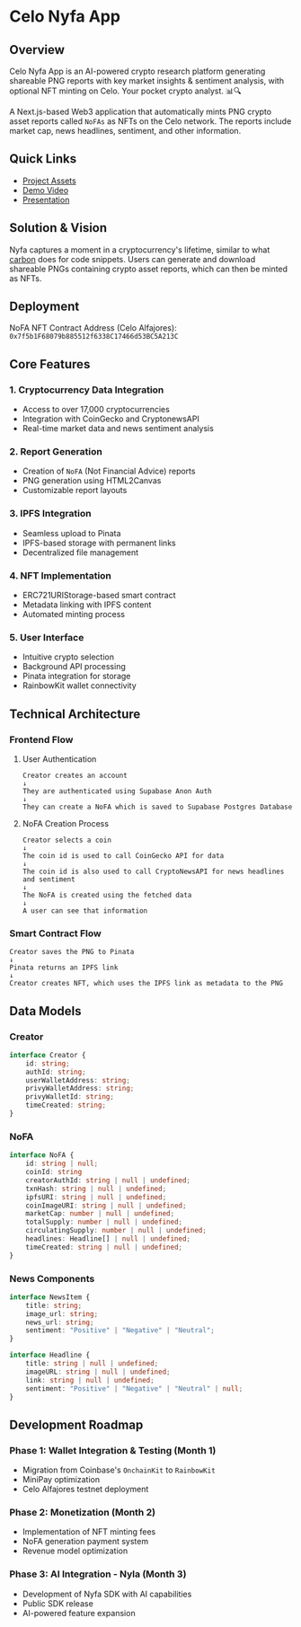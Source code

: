 # Celo Nyfa App

## Overview
Celo Nyfa App is an AI-powered crypto research platform generating shareable PNG reports with key market insights & sentiment analysis, with optional NFT minting on Celo. Your pocket crypto analyst. 📊🔍

A Next.js-based Web3 application that automatically mints PNG crypto asset reports called `NoFAs` as NFTs on the Celo network. The reports include market cap, news headlines, sentiment, and other information.

## Quick Links
- [Project Assets](https://github.com/nyfaapp/celo-nyfa-app/tree/main/src/assets)
- [Demo Video](...)
- [Presentation](https://www.canva.com/design/DAGf_Y5ZUx4/wcFPojTj7t0H-zj0Ch_1pg/view?utm_content=DAGf_Y5ZUx4&utm_campaign=designshare&utm_medium=link2&utm_source=uniquelinks&utlId=h16e8852664)

## Solution & Vision
Nyfa captures a moment in a cryptocurrency's lifetime, similar to what [carbon](https://carbon.now.sh/) does for code snippets. Users can generate and download shareable PNGs containing crypto asset reports, which can then be minted as NFTs.

## Deployment
NoFA NFT Contract Address (Celo Alfajores): `0x7f5b1F68079b885512f6338C17466d53BC5A213C`

## Core Features

### 1. Cryptocurrency Data Integration
- Access to over 17,000 cryptocurrencies
- Integration with CoinGecko and CryptonewsAPI
- Real-time market data and news sentiment analysis

### 2. Report Generation
- Creation of `NoFA` (Not Financial Advice) reports
- PNG generation using HTML2Canvas
- Customizable report layouts

### 3. IPFS Integration
- Seamless upload to Pinata
- IPFS-based storage with permanent links
- Decentralized file management

### 4. NFT Implementation
- ERC721URIStorage-based smart contract
- Metadata linking with IPFS content
- Automated minting process

### 5. User Interface
- Intuitive crypto selection
- Background API processing
- Pinata integration for storage
- RainbowKit wallet connectivity

## Technical Architecture

### Frontend Flow
1. User Authentication
   ```
   Creator creates an account
   ↓
   They are authenticated using Supabase Anon Auth
   ↓
   They can create a NoFA which is saved to Supabase Postgres Database
   ```

2. NoFA Creation Process
   ```
   Creator selects a coin
   ↓
   The coin id is used to call CoinGecko API for data
   ↓
   The coin id is also used to call CryptoNewsAPI for news headlines and sentiment
   ↓
   The NoFA is created using the fetched data
   ↓
   A user can see that information
   ```

### Smart Contract Flow
```
Creator saves the PNG to Pinata
↓
Pinata returns an IPFS link 
↓
Creator creates NFT, which uses the IPFS link as metadata to the PNG
```

## Data Models

### Creator
```typescript
interface Creator {
    id: string;
    authId: string;
    userWalletAddress: string;
    privyWalletAddress: string;
    privyWalletId: string;
    timeCreated: string;
}
```

### NoFA
```typescript
interface NoFA {
    id: string | null;
    coinId: string
    creatorAuthId: string | null | undefined; 
    txnHash: string | null | undefined;
    ipfsURI: string | null | undefined;
    coinImageURI: string | null | undefined;
    marketCap: number | null | undefined;
    totalSupply: number | null | undefined;
    circulatingSupply: number | null | undefined;
    headlines: Headline[] | null | undefined;
    timeCreated: string | null | undefined;
}
```

### News Components
```typescript
interface NewsItem {
    title: string;
    image_url: string;
    news_url: string;
    sentiment: "Positive" | "Negative" | "Neutral";
}

interface Headline {
    title: string | null | undefined;
    imageURL: string | null | undefined;
    link: string | null | undefined;
    sentiment: "Positive" | "Negative" | "Neutral" | null;
}
```

## Development Roadmap

### Phase 1: Wallet Integration & Testing (Month 1)
- Migration from Coinbase's `OnchainKit` to `RainbowKit`
- MiniPay optimization
- Celo Alfajores testnet deployment

### Phase 2: Monetization (Month 2)
- Implementation of NFT minting fees
- NoFA generation payment system
- Revenue model optimization

### Phase 3: AI Integration - Nyla (Month 3)
- Development of Nyfa SDK with AI capabilities
- Public SDK release
- AI-powered feature expansion